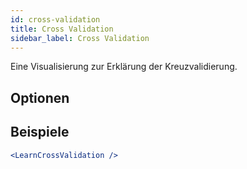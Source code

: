 ```yaml
---
id: cross-validation
title: Cross Validation
sidebar_label: Cross Validation
---
```


Eine Visualisierung zur Erklärung der Kreuzvalidierung.

## Optionen



## Beispiele

```jsx live
<LearnCrossValidation />
```

